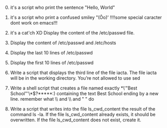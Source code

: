0. it's a script who print the sentence "Hello, World"
   
1. it's a script who print a confused smiley "(Ôo)' !!!!some special caracter dont work on emacs!!!
 
2. it's a cat'ch XD Display the content of the /etc/passwd file.
 
3. Display the content of /etc/passwd and /etc/hosts

4. Display the last 10 lines of /etc/passwd

5. Display the first 10 lines of /etc/passwd

6. Write a script that displays the third line of the file iacta. The file iacta will be in the working directory.   You’re not allowed to use sed

7. Write a shell script that creates a file named exactly \*\\'"Best School"\'\\*$\?\*\*\*\*\*:) containing the text Best School ending by a new line. remember what \\\ and \\\\ and " " do

8. Write a script that writes into the file ls_cwd_content the result of the command ls -la. If the file ls_cwd_content already exists, it should be overwritten. If the file ls_cwd_content does not exist, create it.

